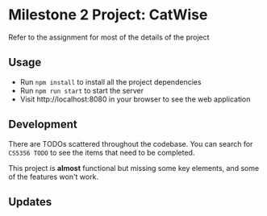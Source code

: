 # Milestone 2 Project: CatWise

Refer to the assignment for most of the details of the project

## Usage

* Run  `npm install` to install all the project dependencies
* Run `npm run start` to start the server
* Visit http://localhost:8080 in your browser to see the web application

## Development

There are TODOs scattered throughout the codebase. You can search for `CS5356 TODO` to see the items that need to be completed.

This project is __almost__ functional but missing some key elements, and some of the features won't work.

## Updates

